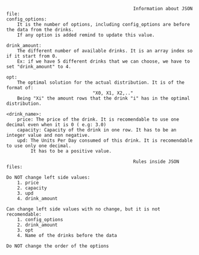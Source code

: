                                                    Information about JSON file:
    config_options:
        It is the number of options, including config_options are before the data from the drinks. 
        If any option is added remind to update this value.
        
    drink_amount:
        The different number of available drinks. It is an array index so if it start from 0.
        Ex: if we have 5 different drinks that we can choose, we have to set "drink_amount" to 4.    
        
    opt: 
        The optimal solution for the actual distribution. It is of the format of:
                                    "X0, X1, X2,.."
        Being "Xi" the amount rows that the drink "i" has in the optimal distribution.
        
    <drink_name>: 
        price: The price of the drink. It is recomendable to use one decimal even when it is 0 ( e.g: 3.0)
        capacity: Capacity of the drink in one row. It has to be an integer value and non negative.
        upd: The Units Per Day consumed of this drink. It is recomendable to use only one decimal. 
             It has to be a positive value.       
                  
                                                   Rules inside JSON files:
     
    Do NOT change left side values:
        1. price
        2. capacity
        3. upd
        4. drink_amount
        
    Can change left side values with no change, but it is not recomendable:
        1. config_options
        2. drink_amount
        3. opt
        4. Name of the drinks before the data
        
    Do NOT change the order of the options

        
               